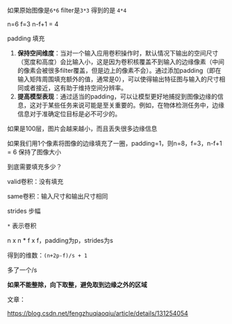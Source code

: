 如果原始图像是`6*6` filter是`3*3` 得到的是 `4*4`

n=6   f=3    n-f+1 = 4



padding 填充

1. **保持空间维度**：当对一个输入应用卷积操作时，默认情况下输出的空间尺寸（宽度和高度）会比输入小，这是因为卷积核覆盖不到输入的边缘像素（中间的像素会被很多filter覆盖，但是边上的像素不会）。通过添加padding（即在输入矩阵周围填充额外的值，通常是0），可以使得输出特征图与输入的尺寸相同或者接近，这有助于维持空间分辨率。
2. **提高模型表现**：通过适当的padding，可以让模型更好地捕捉到图像边缘的信息，这对于某些任务来说可能是至关重要的。例如，在物体检测任务中，边缘信息对于准确定位目标是必不可少的。

如果是100层，图片会越来越小，而且丢失很多边缘信息

如果我们用1个像素将图像的边缘填充了一圈，padding=1，则n=8，f=3，n-f+1 = 6 保持了图像大小

到底需要填充多少？

valid卷积：没有填充

same卷积：输入尺寸和输出尺寸相同



strides 步幅

`*` 表示卷积

n x n * f x f，padding为p，strides为s

得到的维数：`(n+2p-f)/s + 1`

多了一个/s

**如果不能整除，向下取整，避免取到边缘之外的区域**



文章：

https://blog.csdn.net/fengzhuqiaoqiu/article/details/131254054